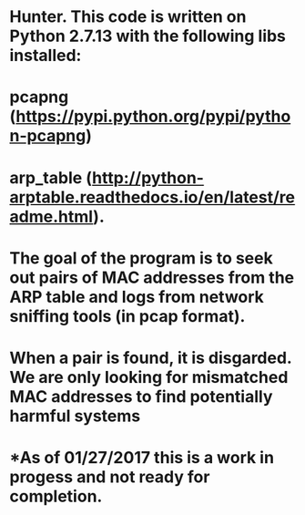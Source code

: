 # Hunter. This code is written on Python 2.7.13 with the following libs installed: 
# pcapng (https://pypi.python.org/pypi/python-pcapng)
# arp_table (http://python-arptable.readthedocs.io/en/latest/readme.html). 

# The goal of the program is to seek out pairs of MAC addresses from the ARP table and logs from network sniffing tools (in pcap format).
# When a pair is found, it is disgarded. We are only looking for mismatched MAC addresses to find potentially harmful systems

# *As of 01/27/2017 this is a work in progess and not ready for completion.

